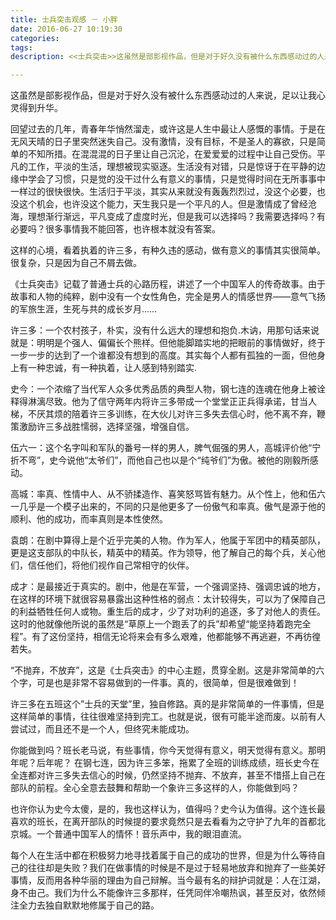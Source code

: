 ```yaml
---
title: 士兵突击观感 － 小胖
date: 2016-06-27 10:19:30
categories: 
tags: 
description: <<士兵突击>>这虽然是部影视作品，但是对于好久没有被什么东西感动过的人来说，足以让我心灵得到升华。

---
```


这虽然是部影视作品，但是对于好久没有被什么东西感动过的人来说，足以让我心灵得到升华。
        
   
   回望过去的几年，青春年华悄然溜走，或许这是人生中最让人感慨的事情。于是在无风天晴的日子里突然迷失自己。没有激情，没有目标，不是圣人的寡欲，只是简单的不知所措。在混混混的日子里让自己沉沦，在爱爱爱的过程中让自己受伤。平凡的工作，平淡的生活，理想被现实驱逐。生活没有对错，只是惊讶于在平静的边缘中学会了习惯，只是觉的没干过什么有意义的事情，只是觉得时间在无所事事中一样过的很快很快。生活归于平淡，其实从来就没有轰轰烈烈过，没这个必要，也没这个机会，也许没这个能力，天生我只是一个平凡的人。但是激情成了曾经沧海，理想渐行渐远，平凡变成了虚度时光，但是我可以选择吗？我需要选择吗？有必要吗？很多事情我不能回答，也许根本就没有答案。
   

这样的心境，看着执着的许三多，有种久违的感动，做有意义的事情其实很简单。很复杂，只是因为自己不屑去做。


《士兵突击》记载了普通士兵的心路历程，讲述了一个中国军人的传奇故事。由于故事和人物的纯粹，剧中没有一个女性角色，完全是男人的情感世界——意气飞扬的军旅生涯，生死与共的成长岁月……


许三多：一个农村孩子，朴实，没有什么远大的理想和抱负.木讷，用那句话来说就是：明明是个强人、偏偏长个熊样。但他能脚踏实地的把眼前的事情做好，终于一步一步的达到了一个谁都没有想到的高度。其实每个人都有孤独的一面，但他身上有一种忠诚，有一种执着，让人感到特别踏实.
        
        
史今：一个浓缩了当代军人众多优秀品质的典型人物，钢七连的连魂在他身上被诠释得淋漓尽致。他为了信守两年内将许三多带成一个堂堂正正兵得承诺，甘当人梯，不厌其烦的陪着许三多训练，在大伙儿对许三多失去信心时，他不离不弃，鞭策激励许三多战胜懦弱，选择坚强，增强自信。


伍六一：这个名字叫和军队的番号一样的男人，脾气倔强的男人，高城评价他“宁折不弯”，史今说他“太爷们”，而他自己也以是个“纯爷们”为傲。被他的刚毅所感动。


高城：率真、性情中人、从不骄揉造作、喜笑怒骂皆有魅力。从个性上，他和伍六一几乎是一个模子出来的，不同的只是他更多了一份傲气和率真。傲气是源于他的顺利、他的成功，而率真则是本性使然。


袁朗：在剧中算得上是个近乎完美的人物。作为军人，他属于军团中的精英部队，更是这支部队的中队长，精英中的精英。作为领导，他了解自己的每个兵，关心他们，信任他们，将他们视作自己常相守的伙伴。


成才：是最接近于真实的。剧中，他是在军营，一个强调坚持、强调忠诚的地方，在这样的环境下就很容易暴露出这种性格的弱点：太计较得失，可以为了保障自己的利益牺牲任何人或物。重生后的成才，少了对功利的追逐，多了对他人的责任。这时的他就像他所说的虽然是“草原上一个跑丢了的兵”却希望“能坚持着跑完全程”。有了这份坚持，相信无论将来会有多么艰难，他都能够不再逃避，不再彷徨若失。


“不抛弃，不放弃”，这是《士兵突击》的中心主题，贯穿全剧。这是非常简单的六个字，可是也是非常不容易做到的一件事。真的，很简单，但是很难做到！


许三多在五班这个”士兵的天堂”里，独自修路。真的是非常简单的一件事情，但是这样简单的事情，往往很难坚持到完工。也就是说，很有可能半途而废。以前有人尝试过，而且还不是一个人，但终究未能成功。


你能做到吗？班长老马说，有些事情，你今天觉得有意义，明天觉得有意义。那明年呢？后年呢？
在钢七连，因为许三多笨，拖累了全班的训练成绩，班长史今在全连都对许三多失去信心的时候，仍然坚持不抛弃、不放弃，甚至不惜搭上自己在部队的前程。全心全意去鼓舞和帮助一个象许三多这样的人，你能做到吗？


也许你认为史今太傻，是的，我也这样认为，值得吗？史今认为值得。这个连长最喜欢的班长，在离开部队的时候提的要求竟然只是去看看为之守护了九年的首都北京城。一个普通中国军人的情怀！音乐声中，我的眼泪直流。


每个人在生活中都在积极努力地寻找着属于自己的成功的世界，但是为什么等待自己的往往却是失败？我们在做事情的时候是不是过于轻易地放弃和抛弃了一些美好事情，反而用各种华丽的理由为自己辩解。当今最有名的辩护词就是：人在江湖，身不由己。我们为什么不能像许三多那样，任凭同伴冷嘲热讽，甚至反对，依然倾注全力去独自默默地修属于自己的路。
